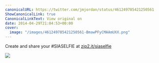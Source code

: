 ```yaml
---
canonicalURL: https://twitter.com/jmjordan/status/461249785421250561
ShowCanonicalLink: true
CanonicalLinkText: View original on
date: 2014-04-29T21:04:53+00:00
cover:
  image: "/images/461249785421250561-BmawPFyCMAAmUXX.png"
---
```

Create and share your #SIASELFIE at [zip2.it/siaselfie](http://zip2.it/siaselfie) 

![](/images/461249785421250561-BmawPFyCMAAmUXX.png)